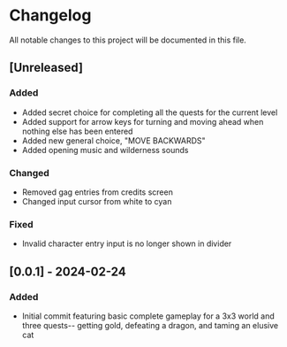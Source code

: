 # Changelog

All notable changes to this project will be documented in this file.

## [Unreleased]

### Added

- Added secret choice for completing all the quests for the current level
- Added support for arrow keys for turning and moving ahead when nothing else has been entered
- Added new general choice, "MOVE BACKWARDS"
- Added opening music and wilderness sounds

### Changed

- Removed gag entries from credits screen
- Changed input cursor from white to cyan

### Fixed

- Invalid character entry input is no longer shown in divider

## [0.0.1] - 2024-02-24

### Added

- Initial commit featuring basic complete gameplay for a 3x3 world and three quests-- getting gold, defeating a dragon, and taming an elusive cat

